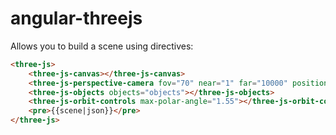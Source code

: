 # angular-threejs

Allows you to build a scene using directives:

```html
<three-js>
    <three-js-canvas></three-js-canvas>
    <three-js-perspective-camera fov="70" near="1" far="10000" position="[0,300,300]"></three-js-perspective-camera>
    <three-js-objects objects="objects"></three-js-objects>
    <three-js-orbit-controls max-polar-angle="1.55"></three-js-orbit-controls>
    <pre>{{scene|json}}</pre>
</three-js>
```
